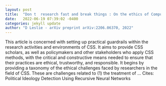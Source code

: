 ```yaml
---
layout: post
title:  "Don t  research fast and break things : On the ethics of Computational Social Science"
date:   2022-06-19 07:39:02 -0400
categories: jekyll update
author: "D Leslie - arXiv preprint arXiv:2206.06370, 2022"
---
```

This article is concerned with setting up practical guardrails within the research activities and environments of CSS. It aims to provide CSS scholars, as well as policymakers and other stakeholders who apply CSS methods, with the critical and constructive means needed to ensure that their practices are ethical, trustworthy, and responsible. It begins by providing a taxonomy of the ethical challenges faced by researchers in the field of CSS. These are challenges related to (1) the treatment of …
Cites: ‪Political Ideology Detection Using Recursive Neural Networks‬  